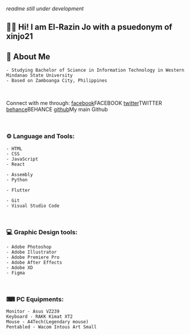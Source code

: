 
_readme still under development_

## 👋🏻 Hi! I am El-Razin Jo with a psuedonym of xinjo21 

## 📑 About Me 
    - Studying Bachelor of Science in Information Technology in Western Mindanao State University
    - Based on Zamboanga City, Philippines

<br/>

Connect with me through:
[facebook]FACEBOOK
[twitter]TWITTER
[behance]BEHANCE
[github]My main Github

<br/>

### ⚙ Language and Tools:
    - HTML
    - CSS
    - JavaScript
    - React

    - Assembly
    - Python
    
    - Flutter

    - Git
    - Visual Studio Code

<br/>

### 💻 Graphic Design tools:
    - Adobe Photoshop
    - Adobe Illustrator
    - Adobe Premiere Pro
    - Adobe After Effects
    - Adobe XD
    - Figma

<br/>

### ⌨ PC Equipments:
    Monitor - Asus VZ239
    Keyboard - RAKK Kimat XT2
    Mouse - A4Tech(Legendary mouse)
    Pentabled - Wacom Intous Art Small


<br/>
<br/>

[facebook]: https://fb.com/xinjo21
[twitter]: https://twitter.com/xinjo21
[behance]: https://www.behance.net/xinjo21
[github]: https://github.com/xinjo21